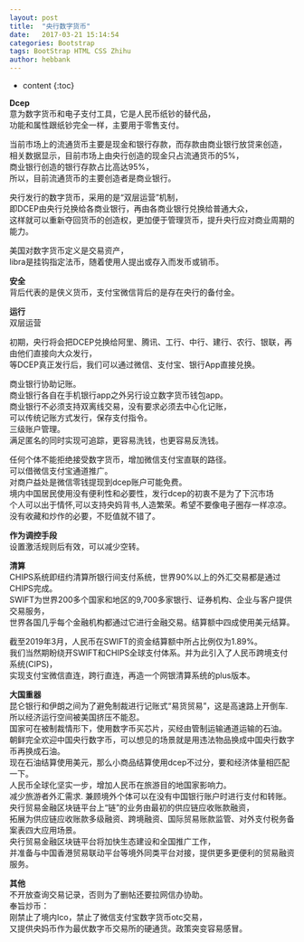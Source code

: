 ```yaml
---
layout: post
title:  "央行数字货币"
date:   2017-03-21 15:14:54
categories: Bootstrap
tags: BootStrap HTML CSS Zhihu
author: hebbank
---
```


* content
{:toc}

**Dcep**  
意为数字货币和电子支付工具，它是人民币纸钞的替代品，  
功能和属性跟纸钞完全一样，主要用于零售支付。  




当前市场上的流通货币主要是现金和银行存款，而存款由商业银行放贷来创造，  
相关数据显示，目前市场上由央行创造的现金只占流通货币的5%，  
商业银行创造的银行存款占比高达95%，  
所以，目前流通货币的主要创造者是商业银行。

央行发行的数字货币，采用的是“双层运营”机制，  
即DCEP由央行兑换给各商业银行，再由各商业银行兑换给普通大众，  
这样就可以重新夺回货币的创造权，更加便于管理货币，提升央行应对商业周期的能力。

美国对数字货币定义是交易资产，  
libra是挂钩指定法币，随着使用人提出或存入而发币或销币。  

**安全**  
背后代表的是侠义货币，支付宝微信背后的是存在央行的备付金。  

**运行**  
双层运营  

初期，央行将会把DCEP兑换给阿里、腾讯、工行、中行、建行、农行、银联，再由他们直接向大众发行，  
等DCEP真正发行后，我们可以通过微信、支付宝、银行App直接兑换。

商业银行协助记账。  
商业银行各自在手机银行app之外另行设立数字货币钱包app。  
商业银行不必须支持双离线交易，没有要求必须去中心化记账，  
可以传统记账方式发行，保存支付指令。  
三级账户管理。  
满足匿名的同时实现可追踪，更容易洗钱，也更容易反洗钱。  

任何个体不能拒绝接受数字货币，增加微信支付宝直联的路径。  
可以借微信支付宝通道推广。  
对商户益处是微信零钱提现到dcep账户可能免费。  
境内中国居民使用没有便利性和必要性，发行dcep的初衷不是为了下沉市场  
个人可以出于情怀,可以支持央妈背书,人造繁荣。希望不要像电子圈存一样凉凉。  
没有收藏和炒作的必要，不贬值就不错了。  

**作为调控手段**  
设置激活规则后有效，可以减少空转。  

**清算**  
CHIPS系统即纽约清算所银行间支付系统，世界90%以上的外汇交易都是通过CHIPS完成。  
SWIFT为世界200多个国家和地区的9,700多家银行、证券机构、企业与客户提供交易服务，  
世界各国几乎每个金融机构都通过它进行金融交易。结算额中四成使用美元结算。

截至2019年3月，人民币在SWIFT的资金结算额中所占比例仅为1.89%。  
我们当然期盼绕开SWIFT和CHIPS全球支付体系。并为此引入了人民币跨境支付系统(CIPS)，  
实现支付宝微信直连，跨行直连，再造一个网银清算系统的plus版本。

**大国重器**  
昆仑银行和伊朗之间为了避免制裁进行记账式“易货贸易”，这是高速路上开倒车.  
所以经济运行空间被美国挤压不能忍。  
国家可在被制裁情形下，使用数字币买芯片，买经由管制运输通道运输的石油。  
朝鲜完全欢迎中国央行数字币，可以想见的场景就是用违法物品换成中国央行数字币再换成石油。  
 现在石油结算使用美元，那么小商品结算使用dcep不过分，要和经济体量相匹配一下。  
人民币全球化坚实一步，增加人民币在旅游目的地国家影响力。  
减少旅游者外汇需求. 兼顾境外个体可以在没有中国银行账户时进行支付和转账。  
央行贸易金融区块链平台上“链”的业务由最初的供应链应收账款融资，  
拓展为供应链应收账款多级融资、跨境融资、国际贸易账款监管、对外支付税务备案表四大应用场景。  
央行贸易金融区块链平台将加快生态建设和全国推广工作，  
并准备与中国香港贸易联动平台等境外同类平台对接，提供更多更便利的贸易融资服务。

**其他**    
不开放查询交易记录，否则为了删帖还要拉网信办协助。  
奉旨炒币：  
刚禁止了境内Ico，禁止了微信支付宝数字货币otc交易，  
又提供央妈币作为最优数字币交易所的硬通货。政策突变容易感冒。
